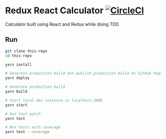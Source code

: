 # Redux React Calculator [![CircleCI](https://circleci.com/gh/luiscarlin/redux-react-calculator/tree/master.svg?style=svg)](https://circleci.com/gh/luiscarlin/redux-react-calculator/tree/master)

Calculator built using React and Redux while doing TDD

## Run

```bash
git clone this-repo
cd this-repo

yarn install

# Generate production build and publish production build on GitHub Pages
yarn deploy

# Generate production build
yarn build

# Start local dev instance in localhost:3000
yarn start

# Run test watch
yarn test

# Run tests with coverage
yarn test --coverage
```